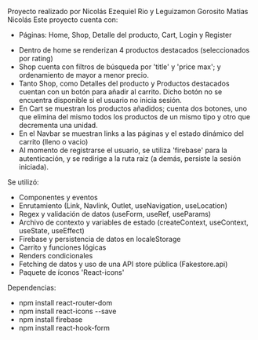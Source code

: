 Proyecto realizado por Nicolás Ezequiel Rio y Leguizamon Gorosito Matias Nicolás
Este proyecto cuenta con:

* Páginas: Home, Shop, Detalle del producto, Cart, Login y Register
- Dentro de home se renderizan 4 productos destacados (seleccionados por rating)
- Shop cuenta con filtros de búsqueda por 'title' y 'price max'; y ordenamiento de mayor a menor precio.
- Tanto Shop, como Detalles del producto y Productos destacados cuentan con un botón para añadir al carrito. Dicho botón no se encuentra disponible si el usuario no inicia sesión.
- En Cart se muestran los productos añadidos; cuenta dos botones, uno que elimina del mismo todos los productos de un mismo tipo y otro que decrementa una unidad.
- En el Navbar se muestran links a las páginas y el estado dinámico del carrito (lleno o vacio)
- Al momento de registrarse el usuario, se utiliza 'firebase' para la autenticación, y se redirige a la ruta raiz (a demás, persiste la sesión iniciada).

Se utilizó:
- Componentes y eventos
- Enrutamiento (Link, Navlink, Outlet, useNavigation, useLocation)
- Regex y validación de datos (useForm, useRef, useParams)
- Archivo de contexto y variables de estado (createContext, useContext, useState, useEffect)
- Firebase y persistencia de datos en localeStorage
- Carrito y funciones lógicas
- Renders condicionales
- Fetching de datos y uso de una API store pública (Fakestore.api)
- Paquete de íconos 'React-icons'

Dependencias:
- npm install react-router-dom
- npm install react-icons --save
- npm install firebase
- npm install react-hook-form
